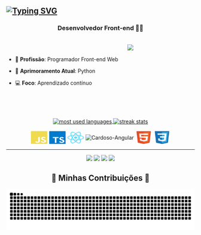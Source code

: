 ## [![Typing SVG](https://readme-typing-svg.herokuapp.com?font=Fira+Code&duration=2000&pause=1000&color=1B80FF&random=false&width=435&lines=Bom+dia,+boa+tarde+ou+boa+noite!;Eu+sou+o+Gabriel+Cardoso+%F0%9F%9A%80)](https://git.io/typing-svg)

<h3 align="center">Desenvolvedor Front-end 👨‍💻</h3>
<br />
<img align='right' src="https://media.giphy.com/media/M9gbBd9nbDrOTu1Mqx/giphy.gif" width="180">


  <br />
  
  - 🔭 __Profissão__: Programador Front-end Web
  - 🌱 __Aprimoramento Atual__: Python
  - 💻 __Foco__: Aprendizado contínuo

    <br /><br /><br />
<div align="center">
  
  <a href="https://github.com/anuraghazra/github-readme-stats">
    <img align="center" alt="most used languages" src="https://github-readme-stats.vercel.app/api/top-langs?username=CardosoRepository&layout=compact&langs_count=6&card_width=418" />
    <img align="center" alt="streak stats"        src="https://github-readme-streak-stats-salesp07.vercel.app/?user=CardosoRepository&count_private=true&theme=react&border_radius=10" height=165/>
  </a>
  
  <div style="display: inline_block"><br>
    <img align="center" alt="Cardoso-Js" height="35" width="45" src="https://raw.githubusercontent.com/devicons/devicon/master/icons/javascript/javascript-plain.svg">
    <img align="center" alt="Cardoso-Ts" height="35" width="45" src="https://raw.githubusercontent.com/devicons/devicon/master/icons/typescript/typescript-plain.svg">
    <img align="center" alt="Cardoso-React" height="35" width="45" src="https://raw.githubusercontent.com/devicons/devicon/master/icons/react/react-original.svg">
    <img align="center" alt="Cardoso-Angular" height="35" width="45" src="https://cdn.jsdelivr.net/gh/devicons/devicon@latest/icons/angular/angular-original.svg" />
    <img align="center" alt="Cardoso-HTML" height="35" width="45" src="https://raw.githubusercontent.com/devicons/devicon/master/icons/html5/html5-original.svg">
    <img align="center" alt="Cardoso-CSS" height="35" width="45" src="https://raw.githubusercontent.com/devicons/devicon/master/icons/css3/css3-original.svg">
  </div>
</div>

<hr />

<div align="center"> 
  <a href="https://www.linkedin.com/in/gabriel-cardoso-barbosa" target="_blank"><img src="https://img.shields.io/badge/-LinkedIn-%230077B5?style=for-the-badge&logo=linkedin&logoColor=white" target="_blank"></a>
  <a href = "mailto:cardosogabrielbarbosa@gmail.com"><img src="https://img.shields.io/badge/Gmail-D14836?style=for-the-badge&logo=gmail&logoColor=white" target="_blank"></a>
  <a href="wa.me/5562997017995" target="_blank"><img src="https://img.shields.io/badge/WhatsApp-25D366?style=for-the-badge&logo=whatsapp&logoColor=white" target="_blank"></a>
  <a href="https://discordapp.com/users/249580318598758402" target="_blank"><img src="https://img.shields.io/badge/Discord-7289DA?style=for-the-badge&logo=discord&logoColor=white" target="_blank"></a>
</div>

<div align="center">
  <h2>🐍 Minhas Contribuições 🐍</h2>
  <img alt="snake eating my contributions" src="https://raw.githubusercontent.com/CardosoRepository/CardosoRepository/output/github-contribution-grid-snake.svg" />
</div>

